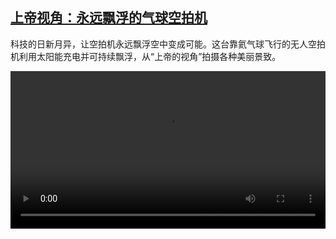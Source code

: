 <!--1627562824000-->
[上帝视角：永远飘浮的气球空拍机](https://www.dw.com/zh/%E4%B8%8A%E5%B8%9D%E8%A7%86%E8%A7%92%EF%BC%9A%E6%B0%B8%E8%BF%9C%E9%A3%98%E6%B5%AE%E7%9A%84%E6%B0%94%E7%90%83%E7%A9%BA%E6%8B%8D%E6%9C%BA/a-58690237)
------

<p>科技的日新月异，让空拍机永远飘浮空中变成可能。这台靠氦气球飞行的无人空拍机利用太阳能充电并可持续飘浮，从“上帝的视角”拍摄各种美丽景致。</small></p><video src="https://tvdownloaddw-a.akamaihd.net/dwtv_video/flv/vdt_zh/2021/bchi210729_001_drone_01r_sd_sor.mp4" controls style="width:100%"></video>
